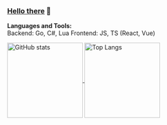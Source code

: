 ### [Hello there](https://github.com/E7ast1c/) 🙋 

**Languages and Tools:**  
Backend: Go, C#, Lua
Frontend: JS, TS (React, Vue)

<a href="https://github.com/E7ast1c">
  <img height="175"  align="center" src="https://github-readme-stats.vercel.app/api?username=E7ast1c" alt="GitHub stats" />
  <img height="175"  align="center"  src="https://github-readme-stats.vercel.app/api/top-langs/?username=E7ast1c&layout=compact" alt="Top Langs" />
</a>

<!--
**E7ast1c/E7ast1c** is a ✨ _special_ ✨ repository because its `README.md` (this file) appears on your GitHub profile.

Here are some ideas to get you started:

- 🔭 I’m currently working on ...
- 🌱 I’m currently learning Golang
- 👯 I’m looking to collaborate on ...
- 🤔 I’m looking for help with ...
- 💬 Ask me about ...
- 📫 How to reach me: ...
- 😄 Pronouns: ...
- ⚡ Fun fact: ...
-->
